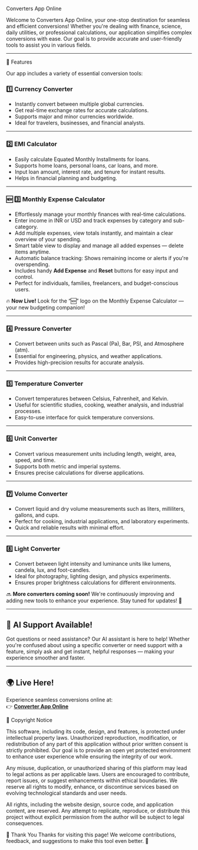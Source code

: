 Converters App Online

Welcome to Converters App Online, your one-stop destination for seamless and efficient conversions! Whether you're dealing with finance, science, daily utilities, or professional calculations, our application simplifies complex conversions with ease. Our goal is to provide accurate and user-friendly tools to assist you in various fields.

---

 🚀 Features

Our app includes a variety of essential conversion tools:

### 1️⃣ Currency Converter
- Instantly convert between multiple global currencies.  
- Get real-time exchange rates for accurate calculations.  
- Supports major and minor currencies worldwide.  
- Ideal for travelers, businesses, and financial analysts.

---

### 2️⃣ EMI Calculator
- Easily calculate Equated Monthly Installments for loans.  
- Supports home loans, personal loans, car loans, and more.  
- Input loan amount, interest rate, and tenure for instant results.  
- Helps in financial planning and budgeting.

---

### 🆕 3️⃣ Monthly Expense Calculator
- Effortlessly manage your monthly finances with real-time calculations.  
- Enter income in INR or USD and track expenses by category and sub-category.  
- Add multiple expenses, view totals instantly, and maintain a clear overview of your spending.  
- Smart table view to display and manage all added expenses — delete items anytime.  
- Automatic balance tracking: Shows remaining income or alerts if you're overspending.  
- Includes handy **Add Expense** and **Reset** buttons for easy input and control.  
- Perfect for individuals, families, freelancers, and budget-conscious users.  

🔥 **Now Live!** Look for the “🆕” logo on the Monthly Expense Calculator — your new budgeting companion!

---

### 4️⃣ Pressure Converter
- Convert between units such as Pascal (Pa), Bar, PSI, and Atmosphere (atm).  
- Essential for engineering, physics, and weather applications.  
- Provides high-precision results for accurate analysis.

---

### 5️⃣ Temperature Converter
- Convert temperatures between Celsius, Fahrenheit, and Kelvin.  
- Useful for scientific studies, cooking, weather analysis, and industrial processes.  
- Easy-to-use interface for quick temperature conversions.

---

### 6️⃣ Unit Converter
- Convert various measurement units including length, weight, area, speed, and time.  
- Supports both metric and imperial systems.  
- Ensures precise calculations for diverse applications.

---

### 7️⃣ Volume Converter
- Convert liquid and dry volume measurements such as liters, milliliters, gallons, and cups.  
- Perfect for cooking, industrial applications, and laboratory experiments.  
- Quick and reliable results with minimal effort.

---

### 8️⃣ Light Converter
- Convert between light intensity and luminance units like lumens, candela, lux, and foot-candles.  
- Ideal for photography, lighting design, and physics experiments.  
- Ensures proper brightness calculations for different environments.

🔜 **More converters coming soon!** We're continuously improving and adding new tools to enhance your experience. Stay tuned for updates! 🚀

---

## 🤖 **AI Support Available!**
Got questions or need assistance? Our AI assistant is here to help! Whether you're confused about using a specific converter or need support with a feature, simply ask and get instant, helpful responses — making your experience smoother and faster.

---

## 🌍 **Live Here!**  
Experience seamless conversions online at:  
👉 [**Converter App Online**](https://convertersapponline.netlify.app/)


📜 Copyright Notice 

This software, including its code, design, and features, is protected under intellectual property laws. Unauthorized reproduction, modification, or redistribution of any part of this application without prior written consent is strictly prohibited. Our goal is to provide an open yet protected environment to enhance user experience while ensuring the integrity of our work.

Any misuse, duplication, or unauthorized sharing of this platform may lead to legal actions as per applicable laws. Users are encouraged to contribute, report issues, or suggest enhancements within ethical boundaries. We reserve all rights to modify, enhance, or discontinue services based on evolving technological standards and user needs.

All rights, including the website design, source code, and application content, are reserved. Any attempt to replicate, reproduce, or distribute this project without explicit permission from the author will be subject to legal consequences.

🙌 Thank You Thanks for visiting this page! We welcome contributions, feedback, and suggestions to make this tool even better. 🚀
